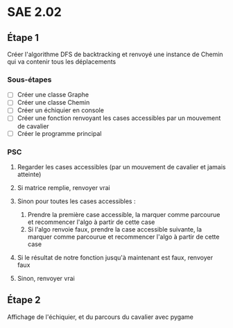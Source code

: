 # SAE 2.02

## Étape 1

Créer l'algorithme DFS de backtracking et renvoyé une instance de Chemin qui va contenir tous les déplacements

### Sous-étapes

- [ ] Créer une classe Graphe
- [ ] Créer une classe Chemin
- [ ] Créer un échiquier en console
- [ ] Créer une fonction renvoyant les cases accessibles par un mouvement de cavalier
- [ ] Créer le programme principal

### PSC

1. Regarder les cases accessibles (par un mouvement de cavalier et jamais atteinte)
2. Si matrice remplie, renvoyer vrai

3. Sinon pour toutes les cases accessibles :
   1. Prendre la première case accessible, la marquer comme parcourue et recommencer l'algo à partir de cette case
   2. Si l'algo renvoie faux, prendre la case accessible suivante, la marquer comme parcourue et recommencer l'algo à partir de cette case
4. Si le résultat de notre fonction jusqu'à maintenant est faux, renvoyer faux
5. Sinon, renvoyer vrai 

## Étape 2

Affichage de l'échiquier, et du parcours du cavalier avec pygame


